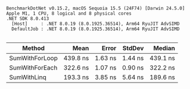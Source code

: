 ```

BenchmarkDotNet v0.15.2, macOS Sequoia 15.5 (24F74) [Darwin 24.5.0]
Apple M1, 1 CPU, 8 logical and 8 physical cores
.NET SDK 8.0.413
  [Host]     : .NET 8.0.19 (8.0.1925.36514), Arm64 RyuJIT AdvSIMD
  DefaultJob : .NET 8.0.19 (8.0.1925.36514), Arm64 RyuJIT AdvSIMD


```
| Method         | Mean     | Error   | StdDev  | Median   |
|--------------- |---------:|--------:|--------:|---------:|
| SumWithForLoop | 439.8 ns | 1.63 ns | 1.44 ns | 439.1 ns |
| SumWithForEach | 322.6 ns | 1.07 ns | 0.90 ns | 322.2 ns |
| SumWithLinq    | 193.3 ns | 3.85 ns | 5.64 ns | 189.6 ns |
